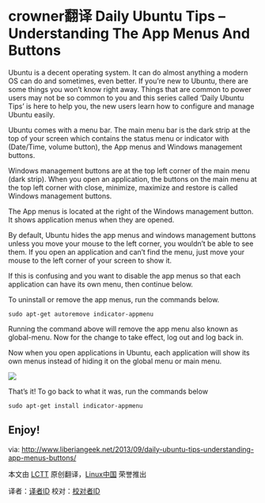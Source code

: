 crowner翻译
Daily Ubuntu Tips – Understanding The App Menus And Buttons
================================================================================
Ubuntu is a decent operating system. It can do almost anything a modern OS can do and sometimes, even better. If you’re new to Ubuntu, there are some things you won’t know right away. Things that are common to power users may not be so common to you and this series called ‘Daily Ubuntu Tips’ is here to help you, the new users learn how to configure and manage Ubuntu easily.

Ubuntu comes with a menu bar. The main menu bar is the dark strip at the top of your screen which contains the status menu or indicator with (Date/Time, volume button), the App menus and Windows management buttons.

Windows management buttons are at the top left corner of the main menu (dark strip). When you open an application, the buttons on the main menu at the top left corner with close, minimize, maximize and restore is called Windows management buttons.

The App menus is located at the right of the Windows management button. It shows application menus when they are opened.

By default, Ubuntu hides the app menus  and windows management buttons unless you move your mouse to the left corner, you wouldn’t be able to see them. If you open an application and can’t find the menu, just move your mouse to the left corner of your screen to show it.

If this is confusing and you want to disable the app menus so that each application can have its own menu, then continue below.

To uninstall or remove the app menus, run the commands below.

    sudo apt-get autoremove indicator-appmenu

Running the command above will remove the app menu also known as global-menu. Now for the change to take effect, log out and log back in.

Now when you open applications in Ubuntu, each application will show its own menus instead of hiding it on the global menu or main menu.

![](http://www.liberiangeek.net/wp-content/uploads/2013/09/ubuntuappmenuglobalmenu.png)

That’s it! To go back to what it was, run the commands below

    sudo apt-get install indicator-appmenu

Enjoy!
--------------------------------------------------------------------------------

via: http://www.liberiangeek.net/2013/09/daily-ubuntu-tips-understanding-app-menus-buttons/

本文由 [LCTT](https://github.com/LCTT/TranslateProject) 原创翻译，[Linux中国](http://linux.cn/) 荣誉推出

译者：[译者ID](https://github.com/译者ID) 校对：[校对者ID](https://github.com/校对者ID)